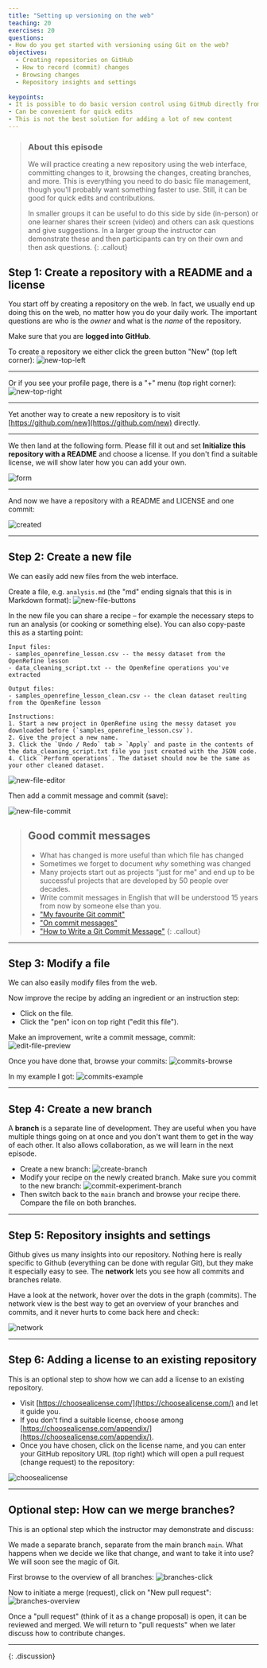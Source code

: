 ```yaml
---
title: "Setting up versioning on the web"
teaching: 20
exercises: 20
questions:
- How do you get started with versioning using Git on the web?
objectives:
  - Creating repositories on GitHub
  - How to record (commit) changes
  - Browsing changes
  - Repository insights and settings 
 
keypoints:
- It is possible to do basic version control using GitHub directly from the web  
- Can be convenient for quick edits
- This is not the best solution for adding a lot of new content
---
```


> ### About this episode 
> We will practice creating a new repository using the web interface, committing changes to it, browsing the changes, creating branches, and more. This is everything you need to do basic file management, though you'll probably want something faster to use.  Still, it can be good for quick edits and contributions.
>
> In smaller groups it can be useful to do this side by side (in-person) or one learner shares their screen (video) and others can ask questions and give suggestions. In a larger group the instructor can demonstrate these and then participants can try on their own and then ask questions.
{: .callout}

## Step 1: Create a repository with a README and a license

You start off by creating a repository on the web.  In fact, we
usually end up doing this on the web, no matter how you do your daily
work.  The important questions are who is the *owner* and what is the
*name* of the repository.

Make sure that you are **logged into GitHub**.

To create a repository we either click the green button "New" (top left corner):
![new-top-left](../fig/creating-using-web/new-top-left.png)

---

Or if you see your profile page, there is a "+" menu (top right corner):
![new-top-right](../fig/creating-using-web/new-top-right.png)

---

Yet another way to create a new repository is to visit
[https://github.com/new](https://github.com/new) directly.

---

We then land at the following form.  Please fill it out and set **Initialize
this repository with a README** and choose a license.  If you don't find a
suitable license, we will show later how you can add your own.

![form](../fig/creating-using-web/form.png)

---

And now we have a repository with a README and LICENSE and one commit:

![created](../fig/creating-using-web/created.png)

---

## Step 2: Create a new file

We can easily add new files from the web interface.

Create a file, e.g. `analysis.md` (the "md" ending signals that this is in Markdown format):
![new-file-buttons](../fig/creating-using-web/new-file-buttons.png)

In the new file you can share a recipe – for example the necessary steps to run an analysis (or cooking or something else).
You can also copy-paste this as a starting point:
```
Input files:
- samples_openrefine_lesson.csv -- the messy dataset from the OpenRefine lesson 
- data_cleaning_script.txt -- the OpenRefine operations you've extracted

Output files:
- samples_openrefine_lesson_clean.csv -- the clean dataset reulting from the OpenRefine lesson

Instructions:
1. Start a new project in OpenRefine using the messy dataset you downloaded before (`samples_openrefine_lesson.csv`). 
2. Give the project a new name.
3. Click the `Undo / Redo` tab > `Apply` and paste in the contents of the data_cleaning_script.txt file you just created with the JSON code.
4. Click `Perform operations`. The dataset should now be the same as your other cleaned dataset.
```

![new-file-editor](../fig/creating-using-web/new-file-editor.png)

Then add a commit message and commit (save):

![new-file-commit](../fig/creating-using-web/new-file-commit.png)

> ## Good commit messages
>
> - What has changed is more useful than which file has changed
> - Sometimes we forget to document *why* something was changed
> - Many projects start out as projects "just for me" and end up to be successful projects
>   that are developed by 50 people over decades.
> - Write commit messages in English that will be understood
>   15 years from now by someone else than you.
> - ["My favourite Git commit"](https://fatbusinessman.com/2019/my-favourite-git-commit)
> - ["On commit messages"](https://who-t.blogspot.com/2009/12/on-commit-messages.html)
> - ["How to Write a Git Commit Message"](https://chris.beams.io/posts/git-commit/)
{: .callout}

---

## Step 3: Modify a file

We can also easily modify files from the web.

Now improve the recipe by adding an ingredient or an instruction step:
- Click on the file.
- Click the "pen" icon on top right ("edit this file").

Make an improvement, write a commit message, commit:
![edit-file-preview](../fig/creating-using-web/edit-file-preview.png)

Once you have done that, browse your commits:
![commits-browse](../fig/creating-using-web/commits-browse.png)

In my example I got:
![commits-example](../fig/creating-using-web/commits-example.png)

---

## Step 4: Create a new branch

A **branch** is a separate line of development. They are useful when
you have multiple things going on at once and you don't want them to
get in the way of each other.  It also allows collaboration, as we
will learn in the next episode.

- Create a new branch:
  ![create-branch](../fig/creating-using-web/create-branch.png)
- Modify your recipe on the newly created branch. Make sure you commit to the new branch:
  ![commit-experiment-branch](../fig/creating-using-web/commit-experiment-branch.png)
- Then switch back to the `main` branch and browse your recipe there. Compare the file on both branches.

---

## Step 5: Repository insights and settings

Github gives us many insights into our repository.  Nothing here is
really specific to Github (everything can be done with regular Git),
but they make it especially easy to see.  The **network** lets you see
how all commits and branches relate.

Have a look at the network, hover over the dots in the graph
(commits).  The network view is the best way to get an overview of
your branches and commits, and it never hurts to come back here and
check:

![network](../fig/creating-using-web/network.png)

---

## Step 6: Adding a license to an existing repository

This is an optional step to show how we can add a license
to an existing repository.

- Visit [https://choosealicense.com/](https://choosealicense.com/) and let it guide you.
- If you don't find a suitable license,
  choose among [https://choosealicense.com/appendix/](https://choosealicense.com/appendix/).
- Once you have chosen, click on the license name, and you can enter your GitHub repository URL (top right)
  which will open a pull request (change request) to the repository:

![choosealicense](../fig/creating-using-web/choosealicense.png)

---

## Optional step: How can we merge branches?

This is an optional step which the instructor may demonstrate and discuss:

We made a separate branch, separate from the main branch `main`.
What happens when we decide we like that change, and want to take it
into use?  We will soon see the magic of Git.

First browse to the overview of all branches:
![branches-click](../fig/creating-using-web/branches-click.png)

Now to initiate a merge (request), click on "New pull request":
![branches-overview](../fig/creating-using-web/branches-overview.png)

Once a "pull request" (think of it as a change proposal) is open, it can be
reviewed and merged. We will return to "pull requests" when we later discuss
how to contribute changes.

---


{: .discussion}